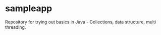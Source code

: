 # sampleapp
Repository for trying out basics in Java - Collections, data structure, multi threading.
